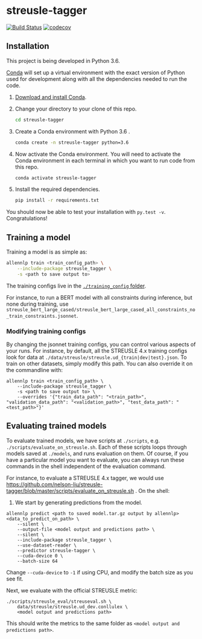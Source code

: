 # streusle-tagger

[![Build Status](https://travis-ci.com/nelson-liu/streusle-tagger.svg?branch=master)](https://travis-ci.com/nelson-liu/streusle-tagger)
[![codecov](https://codecov.io/gh/nelson-liu/streusle-tagger/branch/master/graph/badge.svg)](https://codecov.io/gh/nelson-liu/streusle-tagger)



## Installation

This project is being developed in Python 3.6.

[Conda](https://conda.io/) will set up a virtual environment with the exact
version of Python used for development along with all the dependencies needed to
run the code.

1.  [Download and install Conda](https://conda.io/docs/download.html).

2.  Change your directory to your clone of this repo.

    ```bash
    cd streusle-tagger
    ```

3.  Create a Conda environment with Python 3.6 .

    ```bash
    conda create -n streusle-tagger python=3.6
    ```

4.  Now activate the Conda environment. You will need to activate the Conda
    environment in each terminal in which you want to run code from this repo.

    ```bash
    conda activate streusle-tagger
    ```

5.  Install the required dependencies.

    ```bash
    pip install -r requirements.txt
    ```

You should now be able to test your installation with `py.test -v`.  Congratulations!

## Training a model

Training a model is as simple as:

```bash
allennlp train <train_config_path> \
    --include-package streusle_tagger \
    -s <path to save output to>
```

The training configs live in the [`./training_config` folder](./training_config).

For instance, to run a BERT model with all constraints during inference, but none during training, use
`streusle_bert_large_cased/streusle_bert_large_cased_all_constraints_no_train_constraints.jsonnet`.

### Modifying training configs

By changing the jsonnet training configs, you can control various aspects of your runs. For instance, by default,
all the STREUSLE 4.x training configs look for data at `./data/streusle/streusle.ud_{train|dev|test}.json`. To
train on other datasets, simply modify this path. You can also override it on the commandline with:

```
allennlp train <train_config_path> \
    --include-package streusle_tagger \
    -s <path to save output to> \
    --overrides '{"train_data_path": "<train_path>", "validation_data_path": "<validation_path>", "test_data_path": "<test_path>"}'
```

## Evaluating trained models

To evaluate trained models, we have scripts at `./scripts`, e.g. `./scripts/evaluate_on_streusle.sh`. Each of these
scripts loops through models saved at `./models`, and runs evaluation on them. Of course, if you have a particular
model you want to evaluate, you can always run these commands in the shell independent of the evaluation command.

For instance, to evaluate a STREUSLE 4.x tagger, we would use https://github.com/nelson-liu/streusle-tagger/blob/master/scripts/evaluate_on_streusle.sh .  On the shell:

1. We start by generating predictions from the model.
```
allennlp predict <path to saved model.tar.gz output by allennlp> <data_to_predict_on_path> \
    --silent \
    --output-file <model output and predictions path> \
    --silent \
    --include-package streusle_tagger \
    --use-dataset-reader \
    --predictor streusle-tagger \
    --cuda-device 0 \
    --batch-size 64
```

Change `--cuda-device` to `-1` if using CPU, and modify the batch size as you see fit.

Next, we evaluate with the official STREUSLE metric:

```
./scripts/streusle_eval/streuseval.sh \
    data/streusle/streusle.ud_dev.conllulex \
    <model output and predictions path>
```

This should write the metrics to the same folder as `<model output and predictions path>`.

